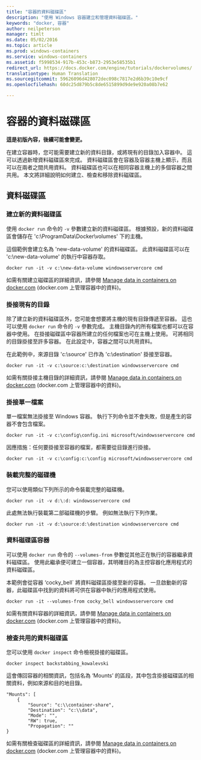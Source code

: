 ```yaml
---
title: "容器的資料磁碟區"
description: "使用 Windows 容器建立和管理資料磁碟區。"
keywords: "docker, 容器"
author: neilpeterson
manager: timlt
ms.date: 05/02/2016
ms.topic: article
ms.prod: windows-containers
ms.service: windows-containers
ms.assetid: f5998534-917b-453c-b873-2953e58535b1
redirect_url: https://docs.docker.com/engine/tutorials/dockervolumes/
translationtype: Human Translation
ms.sourcegitcommit: 59626096d428072dec098c7817e2d6b39c10e9cf
ms.openlocfilehash: 60dc25d879b5c8de6515899d9de9e920a08b7e62

---
```


# 容器的資料磁碟區

**這是初版內容，後續可能會變更。** 

在建立容器時，您可能需要建立新的資料目錄，或將現有的目錄加入容器中。 這可以透過新增資料磁碟區來完成。 資料磁碟區會在容器及容器主機上顯示，而且可以在兩者之間共用資料。 資料磁碟區也可以在相同容器主機上的多個容器之間共用。 本文將詳細說明如何建立、檢查和移除資料磁碟區。

## 資料磁碟區

### 建立新的資料磁碟區

使用 `docker run` 命令的 `-v` 參數建立新的資料磁碟區。 根據預設，新的資料磁碟區會儲存在 'c:\ProgramData\Docker\volumes' 下的主機。

這個範例會建立名為 'new-data-volume' 的資料磁碟區。 此資料磁碟區可以在 'c:\new-data-volume' 的執行中容器存取。

```none
docker run -it -v c:\new-data-volume windowsservercore cmd
```

如需有關建立磁碟區的詳細資訊，請參閱 [Manage data in containers on docker.com](https://docs.docker.com/engine/userguide/containers/dockervolumes/#data-volumes) (docker.com 上管理容器中的資料)。

### 掛接現有的目錄

除了建立新的資料磁碟區外，您可能會想要將主機的現有目錄傳遞至容器。 這也可以使用 `docker run` 命令的 `-v` 參數完成。 主機目錄內的所有檔案也都可以在容器中使用。 在掛接磁碟區中容器所建立的任何檔案也可在主機上使用。 可將相同的目錄掛接至許多容器。 在此設定中，容器之間可以共用資料。

在此範例中，來源目錄 'c:\source' 已作為 'c:\destination' 掛接至容器。

```none
docker run -it -v c:\source:c:\destination windowsservercore cmd
```

如需有關掛接主機目錄的詳細資訊，請參閱 [Manage data in containers on docker.com](https://docs.docker.com/engine/userguide/containers/dockervolumes/#mount-a-host-directory-as-a-data-volume) (docker.com 上管理容器中的資料)。

### 掛接單一檔案

單一檔案無法掛接至 Windows 容器。 執行下列命令並不會失敗，但是產生的容器不會包含檔案。 

```none
docker run -it -v c:\config\config.ini microsoft/windowsservercore cmd
```

因應措施：任何要掛接至容器的檔案，都需要從目錄進行掛接。

```none
docker run -it -v c:\config:c:\config microsoft/windowsservercore cmd
```

### 裝載完整的磁碟機

您可以使用類似下列所示的命令裝載完整的磁碟機。

```none
docker run -it -v d:\:d: windowsservercore cmd
```

此處無法執行裝載第二部磁碟機的步驟。 例如無法執行下列作業。

```none
docker run -it -v d:\source:d:\destination windowsservercore cmd
```

### 資料磁碟區容器

可以使用 `docker run` 命令的 `--volumes-from` 參數從其他正在執行的容器繼承資料磁碟區。 使用此繼承便可建立一個容器，其明確目的為主控容器化應用程式的資料磁碟區。 

本範例會從容器 ‘cocky_bell` 將資料磁碟區掛接至新的容器。 一旦啟動新的容器，此磁碟區中找到的資料將可供在容器中執行的應用程式使用。  

```none
docker run -it --volumes-from cocky_bell windowsservercore cmd
```

如需有關資料容器的詳細資訊，請參閱 [Manage data in containers on docker.com](https://docs.docker.com/engine/userguide/containers/dockervolumes/#mount-a-host-file-as-a-data-volume) (docker.com 上管理容器中的資料)。

### 檢查共用的資料磁碟區

您可以使用 `docker inspect` 命令檢視掛接的磁碟區。

```none
docker inspect backstabbing_kowalevski
```

這會傳回容器的相關資訊，包括名為 ‘Mounts’ 的區段，其中包含掛接磁碟區的相關資料，例如來源和目的地目錄。

```none
"Mounts": [
    {
        "Source": "c:\\container-share",
        "Destination": "c:\\data",
        "Mode": "",
        "RW": true,
        "Propagation": ""
}
```

如需有關檢查磁碟區的詳細資訊，請參閱 [Manage data in containers on docker.com](https://docs.docker.com/engine/userguide/containers/dockervolumes/#locating-a-volume) (docker.com 上管理容器中的資料)。




<!--HONumber=Sep16_HO2-->


